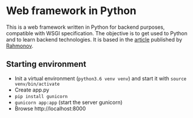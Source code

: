 # Web framework in Python
This is a web framework written in Python for backend purposes, compatible with WSGI specification. The objective is to get used to Python and to learn backend technologies.
It is based in the [article](http://rahmonov.me/posts/write-python-framework-part-one/) published by [Rahmonov](http://rahmonov.me/).

## Starting environment
* Init a virtual environment (`python3.6 venv venv`) and start it with `source venv/bin/activate`
* Create app.py
* `pip install gunicorn`
* `gunicorn app:app` (start the server gunicorn)
* Browse http://localhost:8000
